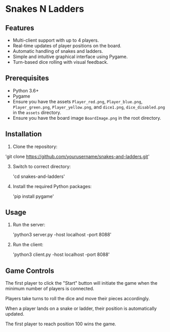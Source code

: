 # Snakes N Ladders

## Features

- Multi-client support with up to 4 players.
- Real-time updates of player positions on the board.
- Automatic handling of snakes and ladders.
- Simple and intuitive graphical interface using Pygame.
- Turn-based dice rolling with visual feedback.

## Prerequisites

- Python 3.6+
- Pygame
- Ensure you have the assets `Player_red.png`, `Player_blue.png`, `Player_green.png`, `Player_yellow.png`, and `dice1.png`, `dice_disabled.png` in the `assets` directory.
- Ensure you have the board image `BoardImage.png` in the root directory.

## Installation

1. Clone the repository:

  'git clone https://github.com/yourusername/snakes-and-ladders.git'

3. Switch to correct directory:

   'cd snakes-and-ladders'

5. Install the required Python packages:

   'pip install pygame'

## Usage

1. Run the server:

    'python3 server.py -host localhost -port 8088'

2. Run the client:

    'python3 client.py -host localhost -port 8088'

## Game Controls

The first player to click the "Start" button will initiate the game when the minimum number of players is connected.

Players take turns to roll the dice and move their pieces accordingly.

When a player lands on a snake or ladder, their position is automatically updated.

The first player to reach position 100 wins the game.
